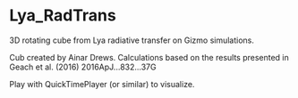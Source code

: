 # Lya_RadTrans
3D rotating cube from Lya radiative transfer on Gizmo simulations.


Cub created by Ainar Drews. Calculations based on the results 
presented in Geach et al. (2016) 2016ApJ...832...37G

Play with QuickTimePlayer (or similar) to visualize.

